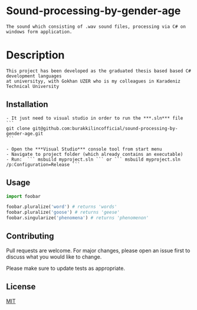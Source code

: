 # Sound-processing-by-gender-age

	The sound which consisting of .wav sound files, processing via C# on windows form application.
 
 # Description
 
	This project has been developed as the graduated thesis based based C# development languages 
	at universityy, with Gokhan UZER who is my colleagues in Karadeniz Technical University 
	
## Installation

	- It just need to visual studio in order to run the ***.sln*** file
	```
	git clone git@github.com:burakkilincofficial/sound-processing-by-gender-age.git
	```
	
	- Open the ***Visual Studio*** console tool from start menu
	- Navigate to project folder (which already contains an executable)
	- Run:  ``` msbuild myproject.sln ``` or ``` msbuild myproject.sln /p:Configuration=Release ```


## Usage

```python
import foobar

foobar.pluralize('word') # returns 'words'
foobar.pluralize('goose') # returns 'geese'
foobar.singularize('phenomena') # returns 'phenomenon'
```

## Contributing
Pull requests are welcome. For major changes, please open an issue first to discuss what you would like to change.

Please make sure to update tests as appropriate.

## License
[MIT](https://choosealicense.com/licenses/mit/)
